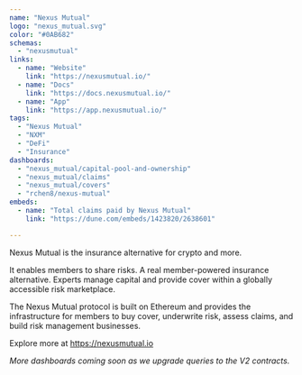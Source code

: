 ```yaml
---
name: "Nexus Mutual"
logo: "nexus_mutual.svg"
color: "#0AB682"
schemas: 
  - "nexusmutual"
links:
  - name: "Website"
    link: "https://nexusmutual.io/"
  - name: "Docs"
    link: "https://docs.nexusmutual.io/"
  - name: "App"
    link: "https://app.nexusmutual.io/"
tags:
  - "Nexus Mutual"
  - "NXM"
  - "DeFi"
  - "Insurance"
dashboards:
  - "nexus_mutual/capital-pool-and-ownership"
  - "nexus_mutual/claims"
  - "nexus_mutual/covers"
  - "rchen8/nexus-mutual"
embeds:
  - name: "Total claims paid by Nexus Mutual"
    link: "https://dune.com/embeds/1423820/2638601" 

---
```

Nexus Mutual is the insurance alternative for crypto and more.

It enables members to share risks. A real member-powered insurance alternative.
Experts manage capital and provide cover within a globally accessible risk marketplace.

The Nexus Mutual protocol is built on Ethereum and provides the infrastructure for members to buy cover, underwrite risk, assess claims, and build risk management businesses.

Explore more at https://nexusmutual.io

*More dashboards coming soon as we upgrade queries to the V2 contracts.*
